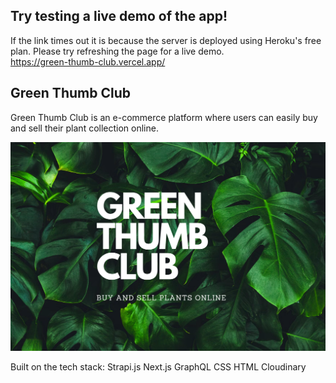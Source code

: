 ## Try testing a live demo of the app!
If the link times out it is because the server is deployed using Heroku's free plan. Please try refreshing the page for a live demo.
<br>https://green-thumb-club.vercel.app/

## Green Thumb Club
Green Thumb Club is an e-commerce platform where users can easily buy and sell their plant collection online.

<img src='./frontend/assests/GTC.png'>

Built on the tech stack:
Strapi.js
Next.js
GraphQL
CSS
HTML
Cloudinary
